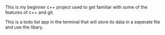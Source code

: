 This is my beginner c++ project used to get familiar with some of the features of c++ and git.

This is a todo list app in the terminal that will store its data in a seperate file and use the <fstream> libary.
